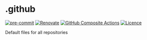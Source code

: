 # .github

[![pre-commit](https://img.shields.io/badge/pre--commit-enabled-brightgreen?logo=pre-commit)](https://github.com/pre-commit/pre-commit)
[![Renovate](https://img.shields.io/badge/renovate-enabled-orange?logo=renovatebot)](https://docs.renovatebot.com)
[![GitHub Composite Actions](https://img.shields.io/badge/GitHub%20Actions-2088FF?logo=githubactions&logoColor=fff&style=flat)](https://github.com/features/actions)
[![Licence](https://img.shields.io/github/license/paddyroddy/.github)](https://github.com/paddyroddy/.github/blob/main/LICENCE.txt)

Default files for all repositories
